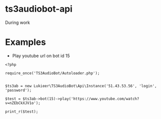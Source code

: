 # ts3audiobot-api
During work


# Examples 

* Play youtube url on bot id 15

```
<?php

require_once('TS3AudioBot/Autoloader.php');


$ts3ab = new Lukieer\TS3AudioBot\Api\Instance('51.43.53.56', 'login', 'password');

$test = $ts3ab->bot(15)->play('https://www.youtube.com/watch?v=nZEbCkXJV1o');

print_r($test);

```
